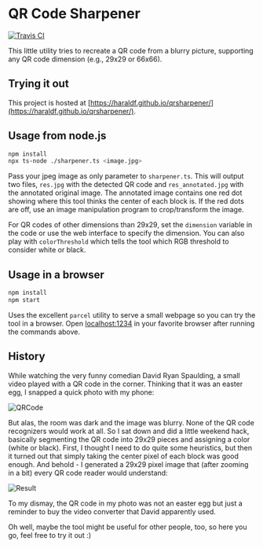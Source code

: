 # QR Code Sharpener

[![Travis CI](https://travis-ci.org/haraldF/qrsharpener.svg?branch=master)](https://travis-ci.org/haraldF/qrsharpener)

This little utility tries to recreate a QR code from a blurry picture, supporting any QR code dimension (e.g., 29x29 or 66x66).

## Trying it out

This project is hosted at [https://haraldf.github.io/qrsharpener/](https://haraldf.github.io/qrsharpener/).

## Usage from node.js

```bash
npm install
npx ts-node ./sharpener.ts <image.jpg>
```

Pass your jpeg image as only parameter to `sharpener.ts`. This will output two files, `res.jpg` with the detected QR code and `res_annotated.jpg` with the annotated original image. The annotated image contains one red dot showing where this tool thinks the center of each block is. If the red dots are off, use an image manipulation program to crop/transform the image.

For QR codes of other dimensions than 29x29, set the `dimension` variable in the code or use the web interface to specify the dimension. You can also play with `colorThreshold` which tells the tool which RGB threshold to consider white or black.

## Usage in a browser

```bash
npm install
npm start
```

Uses the excellent `parcel` utility to serve a small webpage so you can try the tool in a browser. Open [localhost:1234](http://localhost:1234/) in your favorite browser after running the commands above.

## History

While watching the very funny comedian David Ryan Spaulding, a small video played with a QR code in the corner. Thinking that it was an easter egg, I snapped a quick photo with my phone:

![QRCode](testImages/QR.jpg)

 But alas, the room was dark and the image was blurry. None of the QR code recognizers would work at all. So I sat down and did a little weekend hack, basically segmenting the QR code into 29x29 pieces and assigning a color (white or black). First, I thought I need to do quite some heuristics, but then it turned out that simply taking the center pixel of each block was good enough. And behold - I generated a 29x29 pixel image that (after zooming in a bit) every QR code reader would understand:

 ![Result](testImages/res.png)

To my dismay, the QR code in my photo was not an easter egg but just a reminder to buy the video converter that David apparently used.

Oh well, maybe the tool might be useful for other people, too, so here you go, feel free to try it out :)
